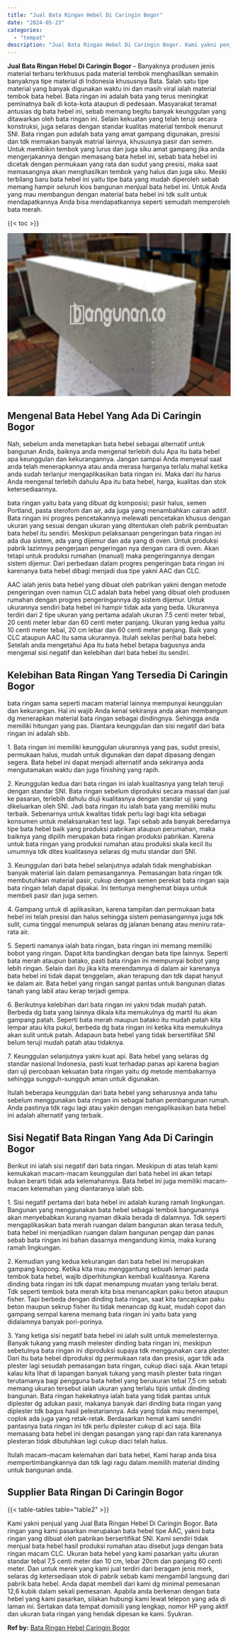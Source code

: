 ```yaml
---
title: "Jual Bata Ringan Hebel Di Caringin Bogor"
date: "2024-05-23"
categories: 
  - "tempat"
description: "Jual Bata Ringan Hebel Di Caringin Bogor. Kami yakni penjual yang Jual Bata Ringan Hebel Di Caringin Bogor. Bata ringan yang kami pasarkan merupakan bata heb..."
---
```


**Jual Bata Ringan Hebel Di Caringin Bogor** – Banyaknya produsen jenis material terbaru terkhusus pada material tembok menghasilkan semakin banyaknya tipe material di Indonesia khususnya Bata. Salah satu tipe material yang banyak digunakan waktu ini dan masih viral ialah material tembok bata hebel. Bata ringan ini adalah bata yang terus meningkat peminatnya baik di kota-kota ataupun di pedesaan. Masyarakat teramat antusias dg bata hebel ini, sebab memang begitu banyak keunggulan yang ditawarkan oleh bata ringan ini. Selain kekuatan yang telah teruji secara konstruksi, juga selaras dengan standar kualitas material tembok menurut SNI. Bata ringan pun adalah bata yang amat gampang digunakan, presisi dan tdk memakan banyak matrial lainnya, khususnya pasir dan semen. Untuk membikin tembok yang lurus dan juga siku amat gampang jika anda mengerjakannya dengan memasang bata hebel ini, sebab bata hebel ini dicetak dengan permukaan yang rata dan sudut yang presisi, maka saat memasangnya akan menghasilkan tembok yang halus dan juga siku. Meski terbilang baru bata hebel ini yaitu tipe bata yang mudah diperoleh sebab memang hampir seluruh kios bangunan menjual bata hebel ini. Untuk Anda yang mau membangun dengan material bata hebel ini tdk sulit untuk mendapatkannya Anda bisa mendapatkannya seperti semudah memperoleh bata merah.

{{< toc >}}

![Jual Bata Ringan Hebel Di Caringin Bogor](/images/jual-hebel-murah-30.png)

## Mengenal Bata Hebel Yang Ada Di Caringin Bogor

Nah, sebelum anda menetapkan bata hebel sebagai alternatif untuk bangunan Anda, baiknya anda mengenal terlebih dulu Apa itu bata hebel apa keunggulan dan kekurangannya. Jangan sampai Anda menyesal saat anda telah menerapkannya atau anda merasa harganya terlalu mahal ketika anda sudah terlanjur mengaplikasikan bata ringan ini. Maka dari itu harus Anda mengenal terlebih dahulu Apa itu bata hebel, harga, kualitas dan stok ketersediaannya.

bata ringan yaitu bata yang dibuat dg komposisi; pasir halus, semen Portland, pasta sterofom dan air, ada juga yang menambahkan cairan aditif. Bata ringan ini progres pencetakannya melewati pencetakan khusus dengan ukuran yang sesuai dengan ukuran yang ditentukan oleh pabrik pembuatan bata hebel itu sendiri. Meskipun pelaksanaan pengeringan bata ringan ini ada dua sistem, ada yang dijemur dan ada yang di oven. Untuk produksi pabrik lazimnya pengerjaan pengeringan nya dengan cara di oven. Akan tetapi untuk produksi rumahan (manual) maka pengeringannya dengan sistem dijemur. Dari perbedaan dalam progres pengeringan bata ringan ini karenanya bata hebel dibagi menjadi dua tipe yakni AAC dan CLC.

AAC ialah jenis bata hebel yang dibuat oleh pabrikan yakni dengan metode pengeringan oven namun CLC adalah bata hebel yang dibuat oleh produsen rumahan dengan progres pengeringannya dg sistem dijemur. Untuk ukurannya sendiri bata hebel ini hampir tidak ada yang beda. Ukurannya terdiri dari 2 tipe ukuran yang pertama adalah ukuran 7.5 centi meter tebal, 20 centi meter lebar dan 60 centi meter panjang. Ukuran yang kedua yaitu 10 centi meter tebal, 20 cm lebar dan 60 centi meter panjang. Baik yang CLC ataupun AAC itu sama ukurannya. Itulah sekilas perihal bata hebel. Setelah anda mengetahui Apa itu bata hebel betapa bagusnya anda mengenal sisi negatif dan kelebihan dari bata hebel itu sendiri.

## Kelebihan Bata Ringan Yang Tersedia Di Caringin Bogor

bata ringan sama seperti macam material lainnya mempunyai keunggulan dan kekurangan. Hal ini wajib Anda kenal sekiranya anda akan membangun dg menerapkan material bata ringan sebagai dindingnya. Sehingga anda memiliki hitungan yang pas. Diantara keunggulan dan sisi negatif dari bata ringan ini adalah sbb.

1\. Bata ringan ini memiliki keunggulan ukurannya yang pas, sudut presisi, permukaan halus, mudah untuk digunakan dan dapat dipasang dengan segera. Bata hebel ini dapat menjadi alternatif anda sekiranya anda mengutamakan waktu dan juga finishing yang rapih.

2\. Keunggulan kedua dari bata ringan ini ialah kualitasnya yang telah teruji dengan standar SNI. Bata ringan sebelum diproduksi secara massal dan jual ke pasaran, terlebih dahulu diuji kualitasnya dengan standar uji yang dikeluarkan oleh SNI. Jadi bata ringan itu ialah bata yang memiliki mutu terbaik. Sebenarnya untuk kwalitas tidak perlu lagi bagi kita sebagai konsumen untuk melaksanakan test lagi. Tapi sebab ada banyak beredarnya tipe bata hebel baik yang produksi pabrikan ataupun perumahan, maka baiknya yang dipilih merupakan bata ringan produksi pabrikan. Karena untuk bata ringan yang produksi rumahan atau produksi skala kecil itu umumnya tdk dites kualitasnya selaras dg mutu standar dari SNI.

3\. Keunggulan dari bata hebel selanjutnya adalah tidak menghabiskan banyak material lain dalam pemasangannya. Pemasangan bata ringan tdk membutuhkan material pasir, cukup dengan semen perekat bata ringan saja bata ringan telah dapat dipakai. Ini tentunya menghemat biaya untuk membeli pasir dan juga semen.

4\. Gampang untuk di aplikasikan, karena tampilan dan permukaan bata hebel ini telah presisi dan halus sehingga sistem pemasangannya juga tdk sulit, cuma tinggal menumpuk selaras dg jalanan benang atau meniru rata-rata air.

5\. Seperti namanya ialah bata ringan, bata ringan ini memang memiliki bobot yang ringan. Dapat kita bandingkan dengan bata tipe lainnya. Seperti bata merah ataupun batako, pasti bata ringan ini mempunyai bobot yang lebih ringan. Selain dari itu jika kita merendamnya di dalam air karenanya bata hebel ini tidak dapat tenggelam, akan terapung dan tdk dapat hanyut ke dalam air. Bata hebel yang ringan sangat pantas untuk bangunan diatas tanah yang labil atau kerap terjadi gempa.

6\. Berikutnya kelebihan dari bata ringan ini yakni tidak mudah patah. Berbeda dg bata yang lainnya dikala kita memukulnya dg martil itu akan gampang patah. Seperti bata merah maupun batako itu mudah patah kita lempar atau kita pukul, berbeda dg bata ringan ini ketika kita memukulnya akan sulit untuk patah. Adapaun bata hebel yang tidak bersertifikat SNI belum teruji mudah patah atau tidaknya.

7\. Keunggulan selanjutnya yakni kuat api. Bata hebel yang selaras dg standar nasional Indonesia, pasti kuat terhadap panas api karena bagian dari uji percobaan kekuatan bata ringan yaitu dg metode membakarnya sehingga sungguh-sungguh aman untuk digunakan.

Itulah beberapa keunggulan dari bata hebel yang seharusnya anda tahu sebelum menggunakan bata ringan ini sebagai bahan pembangunan rumah. Anda pastinya tdk ragu lagi atau yakin dengan mengaplikasikan bata hebel ini adalah alternatif yang terbaik.

## Sisi Negatif Bata Ringan Yang Ada Di Caringin Bogor

Berikut ini ialah sisi negatif dari bata ringan. Meskipun di atas telah kami kemukakan macam-macam keunggulan dari bata hebel ini akan tetapi bukan berarti tidak ada kelemahannya. Bata hebel ini juga memiliki macam-macam kelemahan yang diantaranya ialah sbb.

1\. Sisi negatif pertama dari bata hebel ini adalah kurang ramah lingkungan. Bangunan yang menggunakan bata hebel sebagai tembok bangunannya akan menyebabkan kurang nyaman dikala berada di dalamnya. Tdk seperti mengaplikasikan bata merah ruangan dalam bangunan akan terasa teduh, bata hebel ini menjadikan ruangan dalam bangunan pengap dan panas sebab bata ringan ini bahan dasarnya mengandung kimia, maka kurang ramah lingkungan.

2\. Kemudian yang kedua kekurangan dari bata hebel ini merupakan gampang kopong. Ketika kita mau menggantung sebuah lemari pada tembok bata hebel, wajib diperhitungkan kembali kualitasnya. Karena dinding bata ringan ini tdk dapat menampung muatan yang terlalu berat. Tdk seperti tembok bata merah kita bisa menancapkan paku beton ataupun fisher. Tapi berbeda dengan dinding bata ringan, saat kita tancapkan paku beton maupun sekrup fisher itu tidak menancap dg kuat, mudah copot dan gampang sempal karena memang bata ringan ini yaitu bata yang didalamnya banyak pori-porinya.

3\. Yang ketiga sisi negatif bata hebel ini ialah sulit untuk memelesternya. Banyak tukang yang masih melester dinding bata ringan ini, meskipun sebetulnya bata ringan ini diproduksi supaya tdk menggunakan cara plester. Dari itu bata hebel diproduksi dg permukaan rata dan presisi, agar tdk ada plester lagi sesudah pemasangan bata ringan, cukup diaci saja. Akan tetapi kalau kita lihat di lapangan banyak tukang yang masih plester bata ringan terutamanya bagi pengguna bata hebel yang berukuran tebal 7,5 cm sebab memang ukuran tersebut ialah ukuran yang terlalu tipis untuk dinding bangunan. Bata ringan hakekatnya ialah bata yang tidak pantas untuk diplester dg adukan pasir, makanya banyak dari dinding bata ringan yang diplester tdk bagus hasil pelestariannya. Ada yang tidak mau menempel, coplok ada juga yang retak-retak. Berdasarkan hemat kami sendiri pantasnya bata ringan ini tdk perlu diplester cukup di aci saja. Bila memasang bata hebel ini dengan pasangan yang rapi dan rata karenanya plesteran tidak dibutuhkan lagi cukup diaci telah halus.

Itulah macam-macam kelemahan dari bata hebel, Kami harap anda bisa mempertimbangkannya dan tdk lagi ragu dalam memilih material dinding untuk bangunan anda.

## Supplier Bata Ringan Di Caringin Bogor

{{< table-tables table="table2" >}}

Kami yakni penjual yang Jual Bata Ringan Hebel Di Caringin Bogor. Bata ringan yang kami pasarkan merupakan bata hebel tipe AAC, yakni bata ringan yang dibuat oleh pabrikan bersertifikat SNI. Kami sendiri tidak menjual bata hebel hasil produksi rumahan atau disebut juga dengan bata ringan macam CLC. Ukuran bata hebel yang kami pasarkan yaitu ukuran standar tebal 7,5 centi meter dan 10 cm, lebar 20cm dan panjang 60 centi meter. Dan untuk merek yang kami jual terdiri dari beragam jenis merk, selaras dg ketersediaan stok di pabrik sebab kami mengambil langsung dari pabrik bata hebel. Anda dapat membeli dari kami dg minimal pemesanan 12,6 kubik dalam sekali pemesanan. Apabila anda berkenan dengan bata hebel yang kami pasarkan, silakan hubungi kami lewat telepon yang ada di laman ini. Sertakan data tempat domisili yang lengkap, nomor HP yang aktif dan ukuran bata ringan yang hendak dipesan ke kami. Syukran.

**Ref by:** [Bata Ringan Hebel Caringin Bogor](https://id.wikipedia.org/wiki/Bata)
